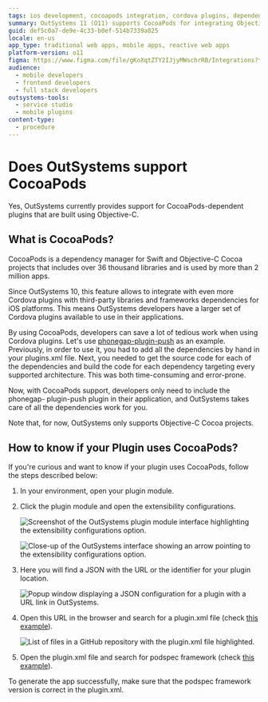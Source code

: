 ```yaml
---
tags: ios development, cocoapods integration, cordova plugins, dependency management
summary: OutSystems 11 (O11) supports CocoaPods for integrating Objective-C Cordova plugins, simplifying dependency management in iOS app development.
guid: def5c0a7-de9e-4c33-b0ef-514b7339a025
locale: en-us
app_type: traditional web apps, mobile apps, reactive web apps
platform-version: o11
figma: https://www.figma.com/file/gKoXqtZTY2IJjyMWschrRB/Integrations?type=design&node-id=1242%3A283&mode=design&t=KeqXSCveJy9c8SEG-1
audience:
  - mobile developers
  - frontend developers
  - full stack developers
outsystems-tools:
  - service studio
  - mobile plugins
content-type:
  - procedure
---
```


# Does OutSystems support CocoaPods

Yes, OutSystems currently provides support for CocoaPods-dependent plugins that are built using Objective-C.

## What is CocoaPods?

CocoaPods is a dependency manager for Swift and Objective-C Cocoa projects that includes over 36 thousand libraries and is used by more than 2 million apps.

Since OutSystems 10, this feature allows to integrate with even more Cordova plugins with third-party libraries and frameworks dependencies for iOS platforms. This means OutSystems developers have a larger set of Cordova plugins available to use in their applications.

By using CocoaPods, developers can save a lot of tedious work when using Cordova plugins. Let's use [phonegap-plugin-push](https://github.com/phonegap/phonegap-plugin-push "https://github.com/phonegap/phonegap-plugin-push") as an example. Previously, in order to use it, you had to add all the dependencies by hand in your plugins.xml file. Next, you needed to get the source code for each of the dependencies and build the code for each dependency targeting every supported architecture. This was both time-consuming and error-prone.

Now, with CocoaPods support, developers only need to include the phonegap- plugin-push plugin in their application, and OutSystems takes care of all the dependencies work for you.

Note that, for now, OutSystems only supports Objective-C Cocoa projects.

## How to know if your Plugin uses CocoaPods?

If you're curious and want to know if your plugin uses CocoaPods, follow the steps described below:

1. In your environment, open your plugin module.

1. Click the plugin module and open the extensibility configurations.

    ![Screenshot of the OutSystems plugin module interface highlighting the extensibility configurations option.](images/cocoa_1.png "OutSystems Plugin Module Interface")

    ![Close-up of the OutSystems interface showing an arrow pointing to the extensibility configurations option.](images/cocoa_2.png "OutSystems Extensibility Configurations Arrow")

1. Here you will find a JSON with the URL or the identifier for your plugin location.

    ![Popup window displaying a JSON configuration for a plugin with a URL link in OutSystems.](images/plugin-extensibility-configurations-popup.png "Plugin Extensibility Configurations JSON Popup")

1. Open this URL in the browser and search for a plugin.xml file (check [this example](https://github.com/phonegap/phonegap-plugin-push/blob/master/plugin.xml "https://github.com/phonegap/phonegap-plugin-push/blob/master/plugin.xml")).

    ![List of files in a GitHub repository with the plugin.xml file highlighted.](images/github-plugin-xml-file.png "GitHub Repository File List")

1. Open the plugin.xml file and search for podspec framework (check [this example](https://github.com/phonegap/phonegap-plugin-push/blob/v2.0.0/plugin.xml#L87 "https://github.com/phonegap/phonegap-plugin-push/blob/v2.0.0/plugin.xml#L87")).

<div class="info" markdown="1">
    
To generate the app successfully, make sure that the podspec framework version is correct in the plugin.xml.
</div>

